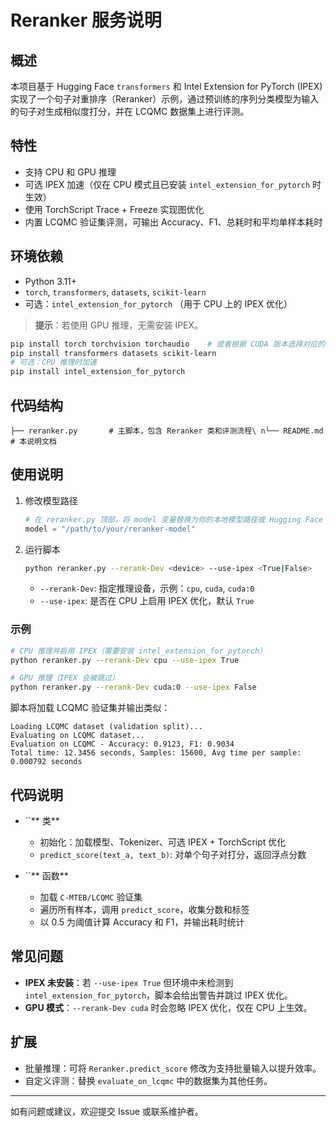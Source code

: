 # Reranker 服务说明

## 概述

本项目基于 Hugging Face `transformers` 和 Intel Extension for PyTorch (IPEX) 实现了一个句子对重排序（Reranker）示例，通过预训练的序列分类模型为输入的句子对生成相似度打分，并在 LCQMC 数据集上进行评测。

## 特性

* 支持 CPU 和 GPU 推理
* 可选 IPEX 加速（仅在 CPU 模式且已安装 `intel_extension_for_pytorch` 时生效）
* 使用 TorchScript Trace + Freeze 实现图优化
* 内置 LCQMC 验证集评测，可输出 Accuracy、F1、总耗时和平均单样本耗时

## 环境依赖

* Python 3.11+
* `torch`, `transformers`, `datasets`, `scikit-learn`
* 可选：`intel_extension_for_pytorch` （用于 CPU 上的 IPEX 优化）

> **提示**：若使用 GPU 推理，无需安装 IPEX。

```bash
pip install torch torchvision torchaudio    # 或者根据 CUDA 版本选择对应的 PyTorch 发行版
pip install transformers datasets scikit-learn
# 可选：CPU 推理时加速
pip install intel_extension_for_pytorch
```

## 代码结构

```text
├── reranker.py       # 主脚本，包含 Reranker 类和评测流程\ n└── README.md        # 本说明文档
```

## 使用说明

1. 修改模型路径

   ```python
   # 在 reranker.py 顶部，将 model 变量替换为你的本地模型路径或 Hugging Face repo
   model = "/path/to/your/reranker-model"
   ```

2. 运行脚本

   ```bash
   python reranker.py --rerank-Dev <device> --use-ipex <True|False>
   ```

   * `--rerank-Dev`: 指定推理设备，示例：`cpu`, `cuda`, `cuda:0`
   * `--use-ipex`: 是否在 CPU 上启用 IPEX 优化，默认 `True`

### 示例

```bash
# CPU 推理并启用 IPEX（需要安装 intel_extension_for_pytorch）
python reranker.py --rerank-Dev cpu --use-ipex True

# GPU 推理（IPEX 会被跳过）
python reranker.py --rerank-Dev cuda:0 --use-ipex False
```

脚本将加载 LCQMC 验证集并输出类似：

```
Loading LCQMC dataset (validation split)...
Evaluating on LCQMC dataset...
Evaluation on LCQMC - Accuracy: 0.9123, F1: 0.9034
Total time: 12.3456 seconds, Samples: 15600, Avg time per sample: 0.000792 seconds
```

## 代码说明

* \`\`\*\* 类\*\*

  * 初始化：加载模型、Tokenizer、可选 IPEX + TorchScript 优化
  * `predict_score(text_a, text_b)`: 对单个句子对打分，返回浮点分数
* \`\`\*\* 函数\*\*

  * 加载 `C-MTEB/LCQMC` 验证集
  * 遍历所有样本，调用 `predict_score`，收集分数和标签
  * 以 0.5 为阈值计算 Accuracy 和 F1，并输出耗时统计

## 常见问题

* **IPEX 未安装**：若 `--use-ipex True` 但环境中未检测到 `intel_extension_for_pytorch`，脚本会给出警告并跳过 IPEX 优化。
* **GPU 模式**：`--rerank-Dev cuda` 时会忽略 IPEX 优化，仅在 CPU 上生效。

## 扩展

* 批量推理：可将 `Reranker.predict_score` 修改为支持批量输入以提升效率。
* 自定义评测：替换 `evaluate_on_lcqmc` 中的数据集为其他任务。

---

如有问题或建议，欢迎提交 Issue 或联系维护者。
